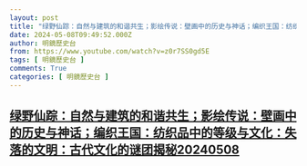 ```yaml
---
layout: post
title: "绿野仙踪：自然与建筑的和谐共生；影绘传说：壁画中的历史与神话；编织王国：纺织品中的等级与文化：失落的文明：古代文化的谜团揭秘20240508"
date: 2024-05-08T09:49:52.000Z
author: 明鏡歷史台
from: https://www.youtube.com/watch?v=z0r7SS0gd5E
tags: [ 明鏡歷史台 ]
comments: True
categories: [ 明鏡歷史台 ]
---
```

<!--1715161792000-->
[绿野仙踪：自然与建筑的和谐共生；影绘传说：壁画中的历史与神话；编织王国：纺织品中的等级与文化：失落的文明：古代文化的谜团揭秘20240508](https://www.youtube.com/watch?v=z0r7SS0gd5E)
------

<div>

</div>
